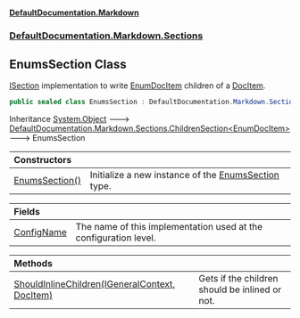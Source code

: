 #### [DefaultDocumentation\.Markdown](../../../../index.md 'index')
### [DefaultDocumentation\.Markdown\.Sections](../../../../index.md#DefaultDocumentation.Markdown.Sections 'DefaultDocumentation\.Markdown\.Sections')

## EnumsSection Class

[ISection](https://github.com/Doraku/DefaultDocumentation/blob/master/documentation/api/DefaultDocumentation/Api/ISection/index.md 'DefaultDocumentation\.Api\.ISection') implementation to write [EnumDocItem](https://github.com/Doraku/DefaultDocumentation/blob/master/documentation/api/DefaultDocumentation/Models/Types/EnumDocItem/index.md 'DefaultDocumentation\.Models\.Types\.EnumDocItem') children of a [DocItem](https://github.com/Doraku/DefaultDocumentation/blob/master/documentation/api/DefaultDocumentation/Models/DocItem/index.md 'DefaultDocumentation\.Models\.DocItem')\.

```csharp
public sealed class EnumsSection : DefaultDocumentation.Markdown.Sections.ChildrenSection<DefaultDocumentation.Models.Types.EnumDocItem>
```

Inheritance [System\.Object](https://learn.microsoft.com/en-us/dotnet/api/system.object 'System\.Object') &#129106; [DefaultDocumentation\.Markdown\.Sections\.ChildrenSection&lt;](../ChildrenSection_T_/index.md 'DefaultDocumentation\.Markdown\.Sections\.ChildrenSection\<T\>')[EnumDocItem](https://github.com/Doraku/DefaultDocumentation/blob/master/documentation/api/DefaultDocumentation/Models/Types/EnumDocItem/index.md 'DefaultDocumentation\.Models\.Types\.EnumDocItem')[&gt;](../ChildrenSection_T_/index.md 'DefaultDocumentation\.Markdown\.Sections\.ChildrenSection\<T\>') &#129106; EnumsSection

| Constructors | |
| :--- | :--- |
| [EnumsSection\(\)](EnumsSection().md 'DefaultDocumentation\.Markdown\.Sections\.EnumsSection\.EnumsSection\(\)') | Initialize a new instance of the [EnumsSection](index.md 'DefaultDocumentation\.Markdown\.Sections\.EnumsSection') type\. |

| Fields | |
| :--- | :--- |
| [ConfigName](ConfigName.md 'DefaultDocumentation\.Markdown\.Sections\.EnumsSection\.ConfigName') | The name of this implementation used at the configuration level\. |

| Methods | |
| :--- | :--- |
| [ShouldInlineChildren\(IGeneralContext, DocItem\)](ShouldInlineChildren(IGeneralContext,DocItem).md 'DefaultDocumentation\.Markdown\.Sections\.EnumsSection\.ShouldInlineChildren\(DefaultDocumentation\.IGeneralContext, DefaultDocumentation\.Models\.DocItem\)') | Gets if the children should be inlined or not\. |
